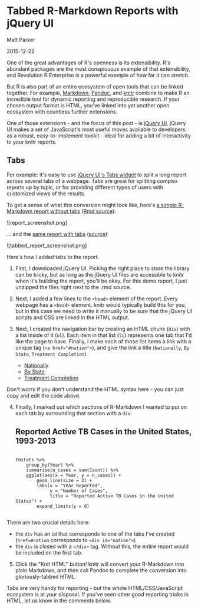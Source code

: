 # Tabbed R-Markdown Reports with jQuery UI

Matt Parker

2015-12-22


One of the great advantages of R's openness is its extensibility. R's abundant
packages are the most conspicuous example of that extensibility, and 
Revolution R Enterprise is a powerful example of how far it can stretch. 

But R is also part of an entire ecosystem of open tools that can be linked 
together. For example, 
[Markdown](https://daringfireball.net/projects/markdown/), 
[Pandoc](http://pandoc.org/), and 
[knitr](http://yihui.name/knitr/) 
combine to make R an incredible tool for dynamic reporting and reproducible 
research. If your chosen output format is HTML, you've linked into yet another 
open ecosystem with countless further extensions.

One of those extensions - and the focus of this post - is 
[jQuery UI](http://jqueryui.com/).
jQuery UI makes a set of JavaScript's most useful moves available to developers
as a robust, easy-to-implement toolkit - ideal for adding a bit of interactivity
to your knitr reports.

## Tabs

For example: it's easy to use 
[jQuery UI's Tabs widget](http://jqueryui.com/tabs/) 
to split a long report across several tabs of a webpage. Tabs are great for 
splitting complex reports up by topic, or for providing different types of 
users with customized views of the results.

To get a sense of what this conversion might look like, here's 
[a simple R-Markdown report without tabs](link) 
([Rmd source](https://github.com/mmparker/tabbed_reporting/blob/master/report.rmd)):

![report_screenshot.png]

... and the [same report with tabs](link) 
([source](https://github.com/mmparker/tabbed_reporting/blob/master/report_with_jquery.rmd)):

![tabbed_report_screenshot.png]

Here's how I added tabs to the report.

1) First, I downloaded jQuery UI. Picking the right place to store the library
can be tricky, but as long as the jQuery UI files are accessible to knitr when 
it's building the report, you'll be okay. For this demo report, I just unzipped
the files right next to the .rmd source.

2) Next, I added a few lines to the `<head>` element of the report. Every 
webpage has a `<head>` element. knitr would typically build this for you, but
in this case we need to write it manually to be sure that the jQuery UI scripts
and CSS are linked in the HTML output.

    <head>
      <meta charset="utf-8">
      <title>Reported Active Tuberculosis Cases in the United States, 1993-2013</title>
      <link rel="stylesheet" href="jquery-ui/jquery-ui.min.css">
      <script src="jquery-ui/external/jquery/jquery.js"></script>
      <script src="jquery-ui/jquery-ui.js"></script>
      <script>
      $(function() {
        $( "#tabs" ).tabs();
      });
      </script>
    </head>


3) Next, I created the navigation bar by creating an HTML chunk (`div`) with a
list inside of it (`ul`). Each item in that list (`li`) represents one tab
that I'd like the page to have. Finally, I make each of those list items a link
with a unique tag (`<a href="#nation">`), 
and give the link a title (`Nationally`, `By State`, `Treatment Completion`).

    <div id="tabs">
    <ul>
    <li><a href="#nation">Nationally</a></li>
    <li><a href="#states">By State</a></li>
    <li><a href="#treatment">Treatment Completion</a></li>
    </ul>

Don't worry if you don't understand the HTML syntax here - you can just copy
and edit the code above.

4) Finally, I marked out which sections of R-Markdown I wanted to put on each
tab by surrounding that section with a `div`:

    <div id="nation">
    
    ## Reported Active TB Cases in the United States, 1993-2013
    
    ```{r nation}
    
    tbstats %>% 
        group_by(Year) %>% 
        summarise(n_cases = sum(Count)) %>% 
        ggplot(aes(x = Year, y = n_cases)) +
            geom_line(size = 2) +
            labs(x = "Year Reported",
                 y = "Number of Cases",
                 title = "Reported Active TB Cases in the United States") +
            expand_limits(y = 0)
    
    
    ```
    
    </div>

There are two crucial details here: 
 - the `div` has an `id` that corresponds to one of the tabs I've created
   (`href=#nation` corresponds to `<div id="nation">`)
 - the `div` is closed with a `</div>` tag. Without this, the entire report
   would be included on the first tab.


5) Click the "Knit HTML" button! knitr will convert your R-Markdown into plain
Markdown, and then call Pandoc to complete the conversion into gloriously-tabbed
HTML.

Tabs are very handy for reporting - but the whole HTML/CSS/JavaScript ecosystem
is at your disposal. If you've seen other good reporting tricks in HTML, let us
know in the comments below.
